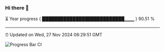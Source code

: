 ### Hi there 👋

⏳ Year progress { ███████████████████████████▁▁▁ } 90.51 %

---

⏰ Updated on Wed, 27 Nov 2024 06:29:51 GMT

![Progress Bar CI](https://github.com/liununu/liununu/workflows/Progress%20Bar%20CI/badge.svg)
